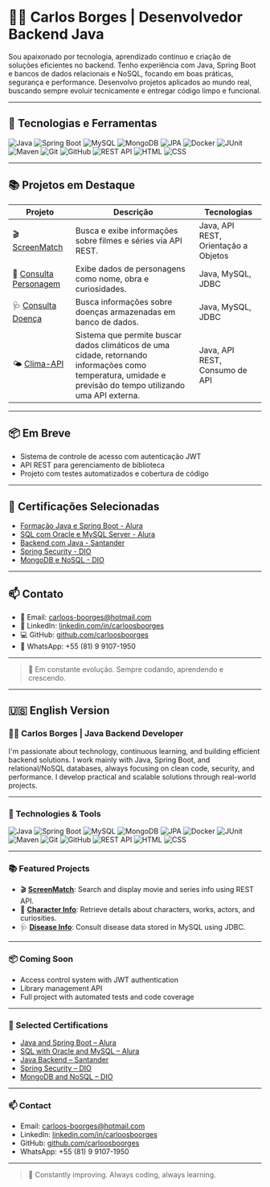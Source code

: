 # 👨‍💻 Carlos Borges | Desenvolvedor Backend Java

Sou apaixonado por tecnologia, aprendizado contínuo e criação de soluções eficientes no backend. Tenho experiência com Java, Spring Boot e bancos de dados relacionais e NoSQL, focando em boas práticas, segurança e performance. Desenvolvo projetos aplicados ao mundo real, buscando sempre evoluir tecnicamente e entregar código limpo e funcional.

---

## 🚀 Tecnologias e Ferramentas

![Java](https://img.shields.io/badge/Java-ED8B00?style=flat&logo=java&logoColor=white)
![Spring Boot](https://img.shields.io/badge/Spring%20Boot-6DB33F?style=flat&logo=spring-boot&logoColor=white)
![MySQL](https://img.shields.io/badge/MySQL-005C84?style=flat&logo=mysql&logoColor=white)
![MongoDB](https://img.shields.io/badge/MongoDB-4EA94B?style=flat&logo=mongodb&logoColor=white)
![JPA](https://img.shields.io/badge/JPA-Hibernate-59666C?style=flat&logo=hibernate&logoColor=white)
![Docker](https://img.shields.io/badge/Docker-2496ED?style=flat&logo=docker&logoColor=white)
![JUnit](https://img.shields.io/badge/JUnit-25A162?style=flat&logo=java&logoColor=white)
![Maven](https://img.shields.io/badge/Maven-C71A36?style=flat&logo=apache-maven&logoColor=white)
![Git](https://img.shields.io/badge/Git-F05032?style=flat&logo=git&logoColor=white)
![GitHub](https://img.shields.io/badge/GitHub-181717?style=flat&logo=github&logoColor=white)
![REST API](https://img.shields.io/badge/API-REST-blue)
![HTML](https://img.shields.io/badge/HTML5-E34F26?style=flat&logo=html5&logoColor=white)
![CSS](https://img.shields.io/badge/CSS3-1572B6?style=flat&logo=css3&logoColor=white)

---

## 📚 Projetos em Destaque

| Projeto | Descrição | Tecnologias |
|--------|-----------|-------------|
| 🎬 [ScreenMatch](https://github.com/carloosboorges/ScreenMatchSeries) | Busca e exibe informações sobre filmes e séries via API REST. | Java, API REST, Orientação a Objetos |
| 🧙 [Consulta Personagem](https://github.com/carloosboorges/Consulta_Personagem) | Exibe dados de personagens como nome, obra e curiosidades. | Java, MySQL, JDBC |
| 🩺 [Consulta Doença](https://github.com/carloosboorges/Sistema-de-Consulta-de-Informacoes-de-Doencas) | Busca informações sobre doenças armazenadas em banco de dados. | Java, MySQL, JDBC |
| 🌤️ [Clima-API](https://github.com/carloosboorges/Clima-API) | Sistema que permite buscar dados climáticos de uma cidade, retornando informações como temperatura, umidade e previsão do tempo utilizando uma API externa. | Java, API REST, Consumo de API |


---

## 📦 Em Breve

- Sistema de controle de acesso com autenticação JWT
- API REST para gerenciamento de biblioteca
- Projeto com testes automatizados e cobertura de código

---

## 📄 Certificações Selecionadas

- [Formação Java e Spring Boot - Alura](https://cursos.alura.com.br/user/carloos-boorges/degree-spring-boot-3-475714/certificate)
- [SQL com Oracle e MySQL Server - Alura](https://cursos.alura.com.br/user/carloos-boorges/degree-oracle-mysql-v3983-3983/certificate?lang=en)
- [Backend com Java - Santander](https://github.com/carloosboorges/meus-certificados/blob/main/Santander%202024%20-%20Backend%20com%20Java.jpeg)
- [Spring Security - DIO](https://github.com/carloosboorges/meus-certificados/blob/main/Adicionando%20Seguran%C3%A7a%20a%20uma%20API%20REST%20com%20Spring%20Security.JPG)
- [MongoDB e NoSQL - DIO](https://github.com/carloosboorges/meus-certificados/blob/main/Introdu%C3%A7%C3%A3o%20ao%20MongoDB%20e%20Banco%20de%20Dados%20NoSQL.jpg)

---

## 📫 Contato

- 📧 Email: [carloos-boorges@hotmail.com](mailto:carloos-boorges@hotmail.com)
- 💼 LinkedIn: [linkedin.com/in/carloosboorges](https://www.linkedin.com/in/carloosboorges/)
- 💻 GitHub: [github.com/carloosboorges](https://github.com/carloosboorges)
- 📱 WhatsApp: +55 (81) 9 9107-1950

---

> 🚧 Em constante evolução. Sempre codando, aprendendo e crescendo.

---

## 🇺🇸 English Version

### 👨‍💻 Carlos Borges | Java Backend Developer

I'm passionate about technology, continuous learning, and building efficient backend solutions. I work mainly with Java, Spring Boot, and relational/NoSQL databases, always focusing on clean code, security, and performance. I develop practical and scalable solutions through real-world projects.

---

### 🚀 Technologies & Tools

![Java](https://img.shields.io/badge/Java-ED8B00?style=flat&logo=java&logoColor=white)
![Spring Boot](https://img.shields.io/badge/Spring%20Boot-6DB33F?style=flat&logo=spring-boot&logoColor=white)
![MySQL](https://img.shields.io/badge/MySQL-005C84?style=flat&logo=mysql&logoColor=white)
![MongoDB](https://img.shields.io/badge/MongoDB-4EA94B?style=flat&logo=mongodb&logoColor=white)
![JPA](https://img.shields.io/badge/JPA-Hibernate-59666C?style=flat&logo=hibernate&logoColor=white)
![Docker](https://img.shields.io/badge/Docker-2496ED?style=flat&logo=docker&logoColor=white)
![JUnit](https://img.shields.io/badge/JUnit-25A162?style=flat&logo=java&logoColor=white)
![Maven](https://img.shields.io/badge/Maven-C71A36?style=flat&logo=apache-maven&logoColor=white)
![Git](https://img.shields.io/badge/Git-F05032?style=flat&logo=git&logoColor=white)
![GitHub](https://img.shields.io/badge/GitHub-181717?style=flat&logo=github&logoColor=white)
![REST API](https://img.shields.io/badge/API-REST-blue)
![HTML](https://img.shields.io/badge/HTML5-E34F26?style=flat&logo=html5&logoColor=white)
![CSS](https://img.shields.io/badge/CSS3-1572B6?style=flat&logo=css3&logoColor=white)

---

### 📚 Featured Projects

- 🎬 **[ScreenMatch](https://github.com/carloosboorges/ScreenMatchSeries)**: Search and display movie and series info using REST API.
- 🧙 **[Character Info](https://github.com/carloosboorges/Consulta_Personagem)**: Retrieve details about characters, works, actors, and curiosities.
- 🩺 **[Disease Info](https://github.com/carloosboorges/Sistema-de-Consulta-de-Informacoes-de-Doencas)**: Consult disease data stored in MySQL using JDBC.

---

### 📦 Coming Soon

- Access control system with JWT authentication
- Library management API
- Full project with automated tests and code coverage

---

### 📄 Selected Certifications

- [Java and Spring Boot – Alura](https://cursos.alura.com.br/user/carloos-boorges/degree-spring-boot-3-475714/certificate)
- [SQL with Oracle and MySQL – Alura](https://cursos.alura.com.br/user/carloos-boorges/degree-oracle-mysql-v3983-3983/certificate?lang=en)
- [Java Backend – Santander](https://github.com/carloosboorges/meus-certificados/blob/main/Santander%202024%20-%20Backend%20com%20Java.jpeg)
- [Spring Security – DIO](https://github.com/carloosboorges/meus-certificados/blob/main/Adicionando%20Seguran%C3%A7a%20a%20uma%20API%20REST%20com%20Spring%20Security.JPG)
- [MongoDB and NoSQL – DIO](https://github.com/carloosboorges/meus-certificados/blob/main/Introdu%C3%A7%C3%A3o%20ao%20MongoDB%20e%20Banco%20de%20Dados%20NoSQL.jpg)

---

### 📫 Contact

- Email: carloos-boorges@hotmail.com  
- LinkedIn: [linkedin.com/in/carloosboorges](https://www.linkedin.com/in/carloosboorges/)  
- GitHub: [github.com/carloosboorges](https://github.com/carloosboorges)  
- WhatsApp: +55 (81) 9 9107-1950

---

> 🚧 Constantly improving. Always coding, always learning.
